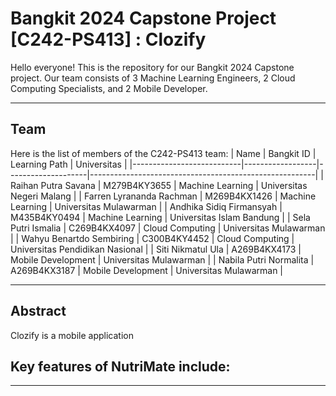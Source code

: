    # Bangkit 2024 Capstone Project [C242-PS413] : Clozify


Hello everyone! This is the repository for our Bangkit 2024 Capstone project. Our team consists of 3 Machine Learning Engineers, 2 Cloud Computing Specialists, and 2 Mobile Developer.

---

## Team

Here is the list of members of the C242-PS413 team:
|            Name           | Bangkit ID       |   Learning Path    |                        Universitas                        |
|---------------------------|------------------|--------------------|--------------------------------------------------------|
| Raihan Putra Savana       | M279B4KY3655     | Machine Learning   | Universitas Negeri Malang                   |
| Farren Lyrananda Rachman  | M269B4KX1426     | Machine Learning   | Universitas Mulawarman         |
| Andhika Sidiq Firmansyah  | M435B4KY0494     | Machine Learning   | Universitas Islam Bandung          |
| Sela Putri Ismalia        | C269B4KX4097     | Cloud Computing    | Universitas Mulawarman            |
| Wahyu Benartdo Sembiring  | C300B4KY4452     | Cloud Computing    | Universitas Pendidikan Nasional             |
| Siti Nikmatul Ula         | A269B4KX4173     | Mobile Development | Universitas Mulawarman               |
| Nabila Putri Normalita    | A269B4KX3187     | Mobile Development | Universitas Mulawarman               |

---

## Abstract

Clozify is a mobile application 


Key features of NutriMate include:
- 

---

